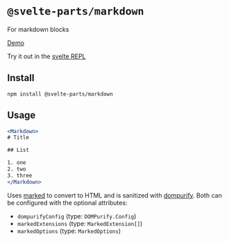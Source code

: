 # `@svelte-parts/markdown`

For markdown blocks

[Demo](https://svelte-parts.surge.sh/markdown)

Try it out in the [svelte REPL](https://svelte.dev/repl/5366ed6cb7a4425eb6784edd1a3020be?version=3.46.6)

## Install

```
npm install @svelte-parts/markdown
```

## Usage

```jsx
<Markdown>
# Title

## List

1. one
2. two
3. three
</Markdown>
```

Uses [marked](https://github.com/markedjs/marked) to convert to HTML and is sanitized with [dompurify](https://github.com/cure53/DOMPurify). Both can be configured with the optional attributes:

* `dompurifyConfig` (type: `DOMPurify.Config`)
* `markedExtensions` (type: `MarkedExtension[]`)
* `markedOptions` (type: `MarkedOptions`)
